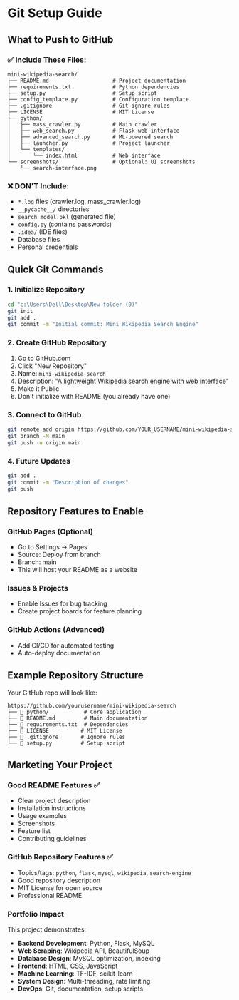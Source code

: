 # Git Setup Guide

## What to Push to GitHub

### ✅ **Include These Files:**

```
mini-wikipedia-search/
├── README.md                    # Project documentation
├── requirements.txt             # Python dependencies
├── setup.py                     # Setup script
├── config_template.py           # Configuration template
├── .gitignore                   # Git ignore rules
├── LICENSE                      # MIT License
├── python/
│   ├── mass_crawler.py          # Main crawler
│   ├── web_search.py            # Flask web interface
│   ├── advanced_search.py       # ML-powered search
│   ├── launcher.py              # Project launcher
│   └── templates/
│       └── index.html           # Web interface
└── screenshots/                 # Optional: UI screenshots
    └── search-interface.png
```

### ❌ **DON'T Include:**

- `*.log` files (crawler.log, mass_crawler.log)
- `__pycache__/` directories
- `search_model.pkl` (generated file)
- `config.py` (contains passwords)
- `.idea/` (IDE files)
- Database files
- Personal credentials

## Quick Git Commands

### 1. Initialize Repository
```bash
cd "c:\Users\Dell\Desktop\New folder (9)"
git init
git add .
git commit -m "Initial commit: Mini Wikipedia Search Engine"
```

### 2. Create GitHub Repository
1. Go to GitHub.com
2. Click "New Repository"
3. Name: `mini-wikipedia-search`
4. Description: "A lightweight Wikipedia search engine with web interface"
5. Make it Public
6. Don't initialize with README (you already have one)

### 3. Connect to GitHub
```bash
git remote add origin https://github.com/YOUR_USERNAME/mini-wikipedia-search.git
git branch -M main
git push -u origin main
```

### 4. Future Updates
```bash
git add .
git commit -m "Description of changes"
git push
```

## Repository Features to Enable

### GitHub Pages (Optional)
- Go to Settings → Pages
- Source: Deploy from branch
- Branch: main
- This will host your README as a website

### Issues & Projects
- Enable Issues for bug tracking
- Create project boards for feature planning

### GitHub Actions (Advanced)
- Add CI/CD for automated testing
- Auto-deploy documentation

## Example Repository Structure

Your GitHub repo will look like:
```
https://github.com/yourusername/mini-wikipedia-search
├── 📁 python/           # Core application
├── 📄 README.md         # Main documentation
├── 📄 requirements.txt  # Dependencies
├── 📄 LICENSE          # MIT License
├── 📄 .gitignore       # Ignore rules
└── 📄 setup.py         # Setup script
```

## Marketing Your Project

### Good README Features ✅
- Clear project description
- Installation instructions
- Usage examples
- Screenshots
- Feature list
- Contributing guidelines

### GitHub Repository Features ✅
- Topics/tags: `python`, `flask`, `mysql`, `wikipedia`, `search-engine`
- Good repository description
- MIT License for open source
- Professional README

### Portfolio Impact
This project demonstrates:
- **Backend Development**: Python, Flask, MySQL
- **Web Scraping**: Wikipedia API, BeautifulSoup
- **Database Design**: MySQL optimization, indexing
- **Frontend**: HTML, CSS, JavaScript
- **Machine Learning**: TF-IDF, scikit-learn
- **System Design**: Multi-threading, rate limiting
- **DevOps**: Git, documentation, setup scripts
